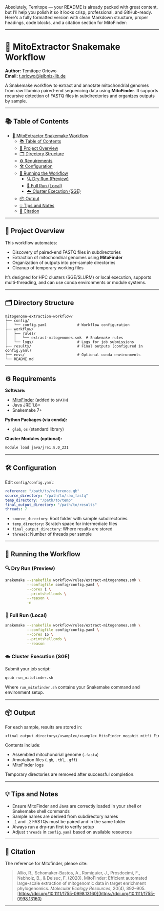 Absolutely, Temitope — your README is already packed with great content, but I’ll help you polish it so it looks crisp, professional, and GitHub-ready. Here's a fully formatted version with clean Markdown structure, proper headings, code blocks, and a citation section for MitoFinder:

---

# 🧬 MitoExtractor Snakemake Workflow

**Author:** Temitope Oriowo  
**Email:** t.oriowo@leibniz-lib.de  

A Snakemake workflow to extract and annotate mitochondrial genomes from raw Illumina paired-end sequencing data using **MitoFinder**. It supports recursive detection of FASTQ files in subdirectories and organizes outputs by sample.

---

## 📚 Table of Contents

- [🧬 MitoExtractor Snakemake Workflow](#-mitoextractor-snakemake-workflow)
  - [📚 Table of Contents](#-table-of-contents)
  - [🚀 Project Overview](#-project-overview)
  - [🗂️ Directory Structure](#️-directory-structure)
  - [⚙️ Requirements](#️-requirements)
  - [🛠️ Configuration](#️-configuration)
  - [🧪 Running the Workflow](#-running-the-workflow)
    - [🔍 Dry Run (Preview)](#-dry-run-preview)
    - [🚀 Full Run (Local)](#-full-run-local)
    - [☁️ Cluster Execution (SGE)](#️-cluster-execution-sge)
  - [📦 Output](#-output)
  - [💡 Tips and Notes](#-tips-and-notes)
  - [📖 Citation](#-citation)

---

## 🚀 Project Overview

This workflow automates:

- Discovery of paired-end FASTQ files in subdirectories  
- Extraction of mitochondrial genomes using **MitoFinder**  
- Organization of outputs into per-sample directories  
- Cleanup of temporary working files  

It’s designed for HPC clusters (SGE/SLURM) or local execution, supports multi-threading, and can use conda environments or module systems.

---

## 🗂️ Directory Structure

```
mitogenome-extraction-workflow/
├── config/
│   └── config.yaml              # Workflow configuration
├── workflow/
│   ├── rules/
│   │   └── extract-mitogenomes.smk  # Snakemake rules
│   └── logs/                    # Logs for job submissions
├── results/                     # Final outputs (configured in config.yaml)
├── envs/                        # Optional conda environments
└── README.md
```

---

## ⚙️ Requirements

**Software:**

- [MitoFinder](https://github.com/RemiAllio/MitoFinder) (added to `$PATH`)  
- Java JRE 1.8+  
- Snakemake 7+

**Python Packages (via conda):**

- `glob`, `os` (standard library)

**Cluster Modules (optional):**

```bash
module load java/jre1.8.0_231
```

---

## 🛠️ Configuration

Edit `config/config.yaml`:

```yaml
reference: "/path/to/reference.gb"
source_directory: "/path/to/raw_fastq"
temp_directory: "/path/to/temp"
final_output_directory: "/path/to/results"
threads: 7
```

- `source_directory`: Root folder with sample subdirectories  
- `temp_directory`: Scratch space for intermediate files  
- `final_output_directory`: Where results are stored  
- `threads`: Number of threads per sample

---

## 🧪 Running the Workflow

### 🔍 Dry Run (Preview)

```bash
snakemake --snakefile workflow/rules/extract-mitogenomes.smk \
          --configfile config/config.yaml \
          --cores 1 \
          --printshellcmds \
          --reason \
          -n
```

### 🚀 Full Run (Local)

```bash
snakemake --snakefile workflow/rules/extract-mitogenomes.smk \
          --configfile config/config.yaml \
          --cores 16 \
          --printshellcmds \
          --reason
```

### ☁️ Cluster Execution (SGE)

Submit your job script:

```bash
qsub run_mitofinder.sh
```

Where `run_mitofinder.sh` contains your Snakemake command and environment setup.

---

## 📦 Output

For each sample, results are stored in:

```
<final_output_directory>/<sample>/<sample>_MitoFinder_megahit_mitfi_Final_Results/
```

Contents include:

- Assembled mitochondrial genome (`.fasta`)  
- Annotation files (`.gb`, `.tbl`, `.gff`)  
- MitoFinder logs  

Temporary directories are removed after successful completion.

---

## 💡 Tips and Notes

- Ensure MitoFinder and Java are correctly loaded in your shell or Snakemake shell commands  
- Sample names are derived from subdirectory names  
- `_1` and `_2` FASTQs must be paired and in the same folder  
- Always run a dry-run first to verify setup  
- Adjust `threads` in `config.yaml` based on available resources

---

## 📖 Citation

The reference for Mitofinder, please cite:

> Allio, R., Schomaker-Bastos, A., Romiguier, J., Prosdocimi, F., Nabholz, B., & Delsuc, F. (2020). MitoFinder: Efficient automated large-scale extraction of mitogenomic data in target enrichment phylogenomics. *Molecular Ecology Resources*, 20(4), 892–905.  
> [https://doi.org/10.1111/1755-0998.13160](https://doi.org/10.1111/1755-0998.13160)

---
